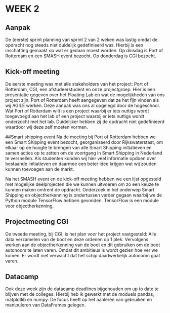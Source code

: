 # WEEK 2

## Aanpak
De (eerste) sprint planning van sprint 2 van 2 weken was lastig omdat de opdracht nog steeds niet duidelijk gedefinieerd was. Hierbij is een inschatting gemaakt op wat er gedaan moest worden. Op dinsdag is Port of Rotterdam en een SMASH event bezocht. Op donderdag is CGI bezocht.

## Kick-off meeting
De eerste meeting was met alle stakeholders van het project: Port of Rotterdam, CGI, een afstudeerstudent en onze projectgroep. Hier is een presentatie gegeven over het Floating Lab en wat de mogelijkheden van ons project zijn. Port of Rotterdam heeft aangegeven dat ze het fijn vinden als wij AGILE werken. Deze aanpak was ons al opgelegd door de hogeschool. Wat Port of Rotterdam wilt is een project waarbij er iets nuttigs wordt toegevoegd aan het lab of een project waarbij er iets nuttigs wordt onderzocht met het lab. Duidelijker hebben zij de opdracht niet gedefinieerd waardoor wij deze zelf moeten vormen. 

##Smart shipping event
Na de meeting bij Port of Rotterdam hebben we een Smart Shipping event bezocht, georganiseerd door Rijkswaterstaat, om elkaar op de hoogte te brengen van alle Smart Shipping initiatieven en samen acties op te zetten om de voortgang in Smart Shipping in Nederland te versnellen. Als studenten konden wij hier veel informatie opdoen over bestaande initiatieven en daarmee een beter idee krijgen wat wij zouden kunnen toevoegen aan de markt. 

Na het SMASH event en de kick-off meeting hebben we een lijst opgesteld met mogelijke deelprojecten die we kunnen uitvoeren om zo een keuze te kunnen maken omtrent de opdracht. Onderzoek in het onderwep Smart Shipping en objectherkenning is ondertussen verder gegaan waarbij we de Python module TensorFlow hebben gevonden. TensorFlow is een module voor objectherkenning.

##  Projectmeeting CGI
De tweede meeting, bij CGI, is het plan voor het project vastgesteld: Alle data verzamelen van de boot en deze ordenen op 1 plek. Vervolgens werken aan de objectherkenning van de boot en dit gebruiken om de boot autonoom te laten varen. Omdat dit ambitieus is wordt gezien hoe ver we komen. Er wordt niet verwacht dat het schip daadwerkelijk autonoom gaat varen.

## Datacamp
Ook deze week zijn de datacamp deadlines bijgehouden om up to date te blijven met de colleges. Hierbij heb ik gewerkt met de moduels pandas, matplotlib en numpy. De focus heeft op het aanleren van gebruiken en manipuleren van DataFrames gelegen.
